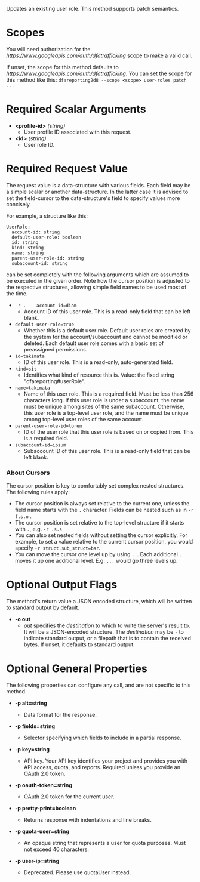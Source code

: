 Updates an existing user role. This method supports patch semantics.
# Scopes

You will need authorization for the *https://www.googleapis.com/auth/dfatrafficking* scope to make a valid call.

If unset, the scope for this method defaults to *https://www.googleapis.com/auth/dfatrafficking*.
You can set the scope for this method like this: `dfareporting2d8 --scope <scope> user-roles patch ...`
# Required Scalar Arguments
* **&lt;profile-id&gt;** *(string)*
    - User profile ID associated with this request.
* **&lt;id&gt;** *(string)*
    - User role ID.
# Required Request Value

The request value is a data-structure with various fields. Each field may be a simple scalar or another data-structure.
In the latter case it is advised to set the field-cursor to the data-structure's field to specify values more concisely.

For example, a structure like this:
```
UserRole:
  account-id: string
  default-user-role: boolean
  id: string
  kind: string
  name: string
  parent-user-role-id: string
  subaccount-id: string

```

can be set completely with the following arguments which are assumed to be executed in the given order. Note how the cursor position is adjusted to the respective structures, allowing simple field names to be used most of the time.

* `-r .    account-id=diam`
    - Account ID of this user role. This is a read-only field that can be left blank.
* `default-user-role=true`
    - Whether this is a default user role. Default user roles are created by the system for the account/subaccount and cannot be modified or deleted. Each default user role comes with a basic set of preassigned permissions.
* `id=takimata`
    - ID of this user role. This is a read-only, auto-generated field.
* `kind=sit`
    - Identifies what kind of resource this is. Value: the fixed string &#34;dfareporting#userRole&#34;.
* `name=takimata`
    - Name of this user role. This is a required field. Must be less than 256 characters long. If this user role is under a subaccount, the name must be unique among sites of the same subaccount. Otherwise, this user role is a top-level user role, and the name must be unique among top-level user roles of the same account.
* `parent-user-role-id=lorem`
    - ID of the user role that this user role is based on or copied from. This is a required field.
* `subaccount-id=ipsum`
    - Subaccount ID of this user role. This is a read-only field that can be left blank.


### About Cursors

The cursor position is key to comfortably set complex nested structures. The following rules apply:

* The cursor position is always set relative to the current one, unless the field name starts with the `.` character. Fields can be nested such as in `-r f.s.o` .
* The cursor position is set relative to the top-level structure if it starts with `.`, e.g. `-r .s.s`
* You can also set nested fields without setting the cursor explicitly. For example, to set a value relative to the current cursor position, you would specify `-r struct.sub_struct=bar`.
* You can move the cursor one level up by using `..`. Each additional `.` moves it up one additional level. E.g. `...` would go three levels up.


# Optional Output Flags

The method's return value a JSON encoded structure, which will be written to standard output by default.

* **-o out**
    - *out* specifies the *destination* to which to write the server's result to.
      It will be a JSON-encoded structure.
      The *destination* may be `-` to indicate standard output, or a filepath that is to contain the received bytes.
      If unset, it defaults to standard output.
# Optional General Properties

The following properties can configure any call, and are not specific to this method.

* **-p alt=string**
    - Data format for the response.

* **-p fields=string**
    - Selector specifying which fields to include in a partial response.

* **-p key=string**
    - API key. Your API key identifies your project and provides you with API access, quota, and reports. Required unless you provide an OAuth 2.0 token.

* **-p oauth-token=string**
    - OAuth 2.0 token for the current user.

* **-p pretty-print=boolean**
    - Returns response with indentations and line breaks.

* **-p quota-user=string**
    - An opaque string that represents a user for quota purposes. Must not exceed 40 characters.

* **-p user-ip=string**
    - Deprecated. Please use quotaUser instead.
